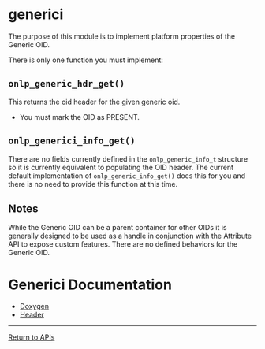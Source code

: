 # generici

The purpose of this module is to implement platform properties of the Generic OID.

There is only one function you must implement:

## ```onlp_generic_hdr_get()```

This returns the oid header for the given generic oid.

* You must mark the OID as PRESENT.

## ```onlp_generici_info_get()```

There are no fields currently defined in the ```onlp_generic_info_t``` structure so it is currently equivalent to populating the OID header.
The current default implementation of ```onlp_generic_info_get()``` does this for you and there is no need to provide this function at this time.

## Notes

While the Generic OID can be a parent container for other OIDs it is generally designed to be used as a handle in conjunction with the Attribute API to expose custom features.
There are no defined behaviors for the Generic OID.

# Generici Documentation
* [Doxygen](http://opencomputeproject.github.io/OpenNetworkLinux/onlp/doxygen/html/group__generici.html)
* [Header](https://github.com/opencomputeproject/OpenNetworkLinux/blob/ONLPv2/packages/base/any/onlp/src/onlp/module/inc/onlp/platformi/genericii.h)


---
[Return to APIs](http://opencomputeproject.github.io/OpenNetworkLinux/onlp/implementors/apis)
